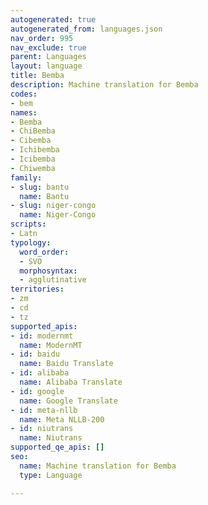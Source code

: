 ```yaml
---
autogenerated: true
autogenerated_from: languages.json
nav_order: 995
nav_exclude: true
parent: Languages
layout: language
title: Bemba
description: Machine translation for Bemba
codes:
- bem
names:
- Bemba
- ChiBemba
- Cibemba
- Ichibemba
- Icibemba
- Chiwemba
family:
- slug: bantu
  name: Bantu
- slug: niger-congo
  name: Niger-Congo
scripts:
- Latn
typology:
  word_order:
  - SVO
  morphosyntax:
  - agglutinative
territories:
- zm
- cd
- tz
supported_apis:
- id: modernmt
  name: ModernMT
- id: baidu
  name: Baidu Translate
- id: alibaba
  name: Alibaba Translate
- id: google
  name: Google Translate
- id: meta-nllb
  name: Meta NLLB-200
- id: niutrans
  name: Niutrans
supported_qe_apis: []
seo:
  name: Machine translation for Bemba
  type: Language

---
```


